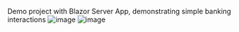 Demo project with Blazor Server App, demonstrating simple banking interactions
![image](https://user-images.githubusercontent.com/61605749/198857067-4f87d54c-ac4d-4f34-ad4d-abfee5ac74ec.png)
![image](https://user-images.githubusercontent.com/61605749/198857097-7d7c0a2f-6165-4114-a99a-f53bca37d8df.png)
